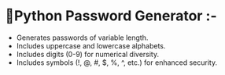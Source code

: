 # 🔐Python Password Generator :-

* Generates passwords of variable length.
* Includes uppercase and lowercase alphabets.
* Includes digits (0-9) for numerical diversity.
* Includes symbols (!, @, #, $, %, ^, etc.) for enhanced security.
